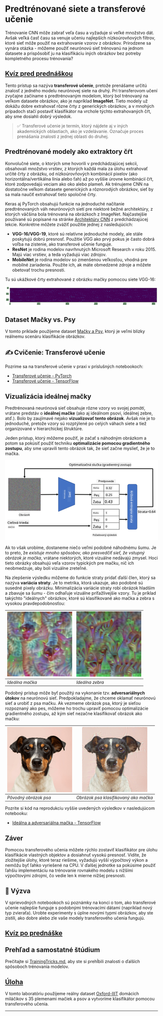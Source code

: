 <!--
CO_OP_TRANSLATOR_METADATA:
{
  "original_hash": "178c0b5ee5395733eb18aec51e71a0a9",
  "translation_date": "2025-09-23T14:03:22+00:00",
  "source_file": "lessons/4-ComputerVision/08-TransferLearning/README.md",
  "language_code": "sk"
}
-->
# Predtrénované siete a transferové učenie

Trénovanie CNN môže zabrať veľa času a vyžaduje si veľké množstvo dát. Avšak veľká časť času sa venuje učeniu najlepších nízkoúrovňových filtrov, ktoré sieť môže použiť na extrahovanie vzorov z obrázkov. Prirodzene sa vynára otázka - môžeme použiť neurónovú sieť trénovanú na jednom datasete a prispôsobiť ju na klasifikáciu iných obrázkov bez potreby kompletného procesu trénovania?

## [Kvíz pred prednáškou](https://ff-quizzes.netlify.app/en/ai/quiz/15)

Tento prístup sa nazýva **transferové učenie**, pretože prenášame určitú znalosť z jedného modelu neurónovej siete na druhý. Pri transferovom učení zvyčajne začíname s predtrénovaným modelom, ktorý bol trénovaný na veľkom datasete obrázkov, ako je napríklad **ImageNet**. Tieto modely už dokážu dobre extrahovať rôzne črty z generických obrázkov, a v mnohých prípadoch stačí postaviť klasifikátor na vrchole týchto extrahovaných čŕt, aby sme dosiahli dobrý výsledok.

> ✅ Transferové učenie je termín, ktorý nájdete aj v iných akademických oblastiach, ako je vzdelávanie. Označuje proces prenášania znalostí z jednej oblasti do druhej.

## Predtrénované modely ako extraktory čŕt

Konvolučné siete, o ktorých sme hovorili v predchádzajúcej sekcii, obsahovali množstvo vrstiev, z ktorých každá mala za úlohu extrahovať určité črty z obrázku, od nízkoúrovňových kombinácií pixelov (ako horizontálna/vertikálna línia alebo ťah) až po vyššie úrovne kombinácií čŕt, ktoré zodpovedajú veciam ako oko alebo plameň. Ak trénujeme CNN na dostatočne veľkom datasete generických a rôznorodých obrázkov, sieť by sa mala naučiť extrahovať tieto spoločné črty.

Keras aj PyTorch obsahujú funkcie na jednoduché načítanie predtrénovaných váh neurónových sietí pre niektoré bežné architektúry, z ktorých väčšina bola trénovaná na obrázkoch z ImageNet. Najčastejšie používané sú popísané na stránke [Architektúry CNN](../07-ConvNets/CNN_Architectures.md) z predchádzajúcej lekcie. Konkrétne môžete zvážiť použitie jednej z nasledujúcich:

* **VGG-16/VGG-19**, ktoré sú relatívne jednoduché modely, ale stále poskytujú dobrú presnosť. Použitie VGG ako prvý pokus je často dobrá voľba na zistenie, ako transferové učenie funguje.
* **ResNet** je rodina modelov navrhnutých Microsoft Research v roku 2015. Majú viac vrstiev, a teda vyžadujú viac zdrojov.
* **MobileNet** je rodina modelov so zmenšenou veľkosťou, vhodná pre mobilné zariadenia. Použite ich, ak máte obmedzené zdroje a môžete obetovať trochu presnosti.

Tu sú ukážkové črty extrahované z obrázku mačky pomocou siete VGG-16:

![Črty extrahované VGG-16](../../../../../translated_images/features.6291f9c7ba3a0b951af88fc9864632b9115365410765680680d30c927dd67354.sk.png)

## Dataset Mačky vs. Psy

V tomto príklade použijeme dataset [Mačky a Psy](https://www.microsoft.com/download/details.aspx?id=54765&WT.mc_id=academic-77998-cacaste), ktorý je veľmi blízky reálnemu scenáru klasifikácie obrázkov.

## ✍️ Cvičenie: Transferové učenie

Pozrime sa na transferové učenie v praxi v príslušných notebookoch:

* [Transferové učenie - PyTorch](TransferLearningPyTorch.ipynb)
* [Transferové učenie - TensorFlow](TransferLearningTF.ipynb)

## Vizualizácia ideálnej mačky

Predtrénovaná neurónová sieť obsahuje rôzne vzory vo svojej *pamäti*, vrátane predstáv o **ideálnej mačke** (ako aj ideálnom psovi, ideálnej zebre, atď.). Bolo by zaujímavé nejako **vizualizovať tento obrázok**. Avšak nie je to jednoduché, pretože vzory sú rozptýlené po celých váhach siete a tiež organizované v hierarchickej štruktúre.

Jeden prístup, ktorý môžeme použiť, je začať s náhodným obrázkom a potom sa pokúsiť použiť techniku **optimalizácie pomocou gradientného zostupu**, aby sme upravili tento obrázok tak, že sieť začne myslieť, že je to mačka.

![Optimalizačný cyklus obrázku](../../../../../translated_images/ideal-cat-loop.999fbb8ff306e044f997032f4eef9152b453e6a990e449bbfb107de2493cc37e.sk.png)

Ak to však urobíme, dostaneme niečo veľmi podobné náhodnému šumu. Je to preto, že *existuje mnoho spôsobov, ako presvedčiť sieť, že vstupný obrázok je mačka*, vrátane niektorých, ktoré vizuálne nedávajú zmysel. Hoci tieto obrázky obsahujú veľa vzorov typických pre mačku, nič ich neobmedzuje, aby boli vizuálne zreteľné.

Na zlepšenie výsledku môžeme do funkcie straty pridať ďalší člen, ktorý sa nazýva **variácia straty**. Je to metrika, ktorá ukazuje, ako podobné sú susedné pixely obrázku. Minimalizácia variácie straty robí obrázok hladším a zbavuje sa šumu - čím odhaľuje vizuálne príťažlivejšie vzory. Tu je príklad takýchto "ideálnych" obrázkov, ktoré sú klasifikované ako mačka a zebra s vysokou pravdepodobnosťou:

![Ideálna mačka](../../../../../translated_images/ideal-cat.203dd4597643d6b0bd73038b87f9c0464322725e3a06ab145d25d4a861c70592.sk.png) | ![Ideálna zebra](../../../../../translated_images/ideal-zebra.7f70e8b54ee15a7a314000bb5df38a6cfe086ea04d60df4d3ef313d046b98a2b.sk.png)
-----|-----
 *Ideálna mačka* | *Ideálna zebra*

Podobný prístup môže byť použitý na vykonanie tzv. **adversariálnych útokov** na neurónovú sieť. Predpokladajme, že chceme oklamať neurónovú sieť a urobiť z psa mačku. Ak vezmeme obrázok psa, ktorý je sieťou rozpoznaný ako pes, môžeme ho trochu upraviť pomocou optimalizácie gradientného zostupu, až kým sieť nezačne klasifikovať obrázok ako mačku:

![Obrázok psa](../../../../../translated_images/original-dog.8f68a67d2fe0911f33041c0f7fce8aa4ea919f9d3917ec4b468298522aeb6356.sk.png) | ![Obrázok psa klasifikovaný ako mačka](../../../../../translated_images/adversarial-dog.d9fc7773b0142b89752539bfbf884118de845b3851c5162146ea0b8809fc820f.sk.png)
-----|-----
*Pôvodný obrázok psa* | *Obrázok psa klasifikovaný ako mačka*

Pozrite si kód na reprodukciu vyššie uvedených výsledkov v nasledujúcom notebooku:

* [Ideálna a adversariálna mačka - TensorFlow](AdversarialCat_TF.ipynb)

## Záver

Pomocou transferového učenia môžete rýchlo zostaviť klasifikátor pre úlohu klasifikácie vlastných objektov a dosiahnuť vysokú presnosť. Vidíte, že zložitejšie úlohy, ktoré teraz riešime, vyžadujú vyšší výpočtový výkon a nemôžu byť ľahko vyriešené na CPU. V ďalšej jednotke sa pokúsime použiť ľahšiu implementáciu na trénovanie rovnakého modelu s nižšími výpočtovými zdrojmi, čo vedie len k mierne nižšej presnosti.

## 🚀 Výzva

V sprievodných notebookoch sú poznámky na konci o tom, ako transferové učenie najlepšie funguje s podobnými trénovacími dátami (napríklad nový typ zvieraťa). Urobte experimenty s úplne novými typmi obrázkov, aby ste zistili, ako dobre alebo zle vaše modely transferového učenia fungujú.

## [Kvíz po prednáške](https://ff-quizzes.netlify.app/en/ai/quiz/16)

## Prehľad a samostatné štúdium

Prečítajte si [TrainingTricks.md](TrainingTricks.md), aby ste si prehĺbili znalosti o ďalších spôsoboch trénovania modelov.

## [Úloha](lab/README.md)

V tomto laboratóriu použijeme reálny dataset [Oxford-IIIT](https://www.robots.ox.ac.uk/~vgg/data/pets/) domácich miláčikov s 35 plemenami mačiek a psov a vytvoríme klasifikátor pomocou transferového učenia.

---

